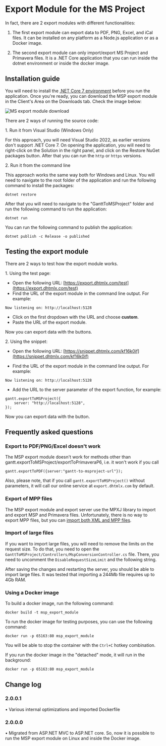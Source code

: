 Export Module for the MS Project
=================================

In fact, there are 2 export modules with different functionalities:

1. The first export module can export data to PDF, PNG, Excel, and iCal files. It can be installed on any platform as a Node.js application or as a Docker image.

2. The second export module can only import/export MS Project and Primavera files. It is a .NET Core application that you can run inside the dotnet environment 
or inside the docker image.

## Installation guide

You will need to install the [.NET Core 7 environment](https://learn.microsoft.com/en-us/dotnet/core/install/) before you run the application.
Once you're ready, you can download the MSP export module in the Client's Area on the Downloads tab. Check the image below: 

![MS export module download](desktop/msp_export_module_download.png)

There are 2 ways of running the source code:

1\. Run it from Visual Studio (Windows Only)

For this approach, you will need Visual Studio 2022, as earlier versions don't support .NET Core 7.
On opening the application, you will need to right-click on the Solution in the right panel, and click on the Restore NuGet packages button.
After that you can run the `http` or `https` versions.

2\. Run it from the command line

This approach works the same way both for Windows and Linux. You will need to navigate to the root folder of the application and run the following command 
to install the packages:

~~~
dotnet restore
~~~

After that you will need to navigate to the "GanttToMSProject" folder and run the following command to run the application:

~~~
dotnet run
~~~

You can run the following command to publish the application:

~~~
dotnet publish -c Release -o published
~~~

## Testing the export module

There are 2 ways to test how the export module works.

1\. Using the test page:

- Open the following URL: [https://export.dhtmlx.com/test](https://export.dhtmlx.com/test)
- Find the URL of the export module in the command line output. For example:

~~~
Now listening on: http://localhost:5128
~~~

- Click on the first dropdown with the URL and choose **custom**.
- Paste the URL of the export module. 

Now you can export data with the buttons.

2\. Using the snippet:

- Open the following URL: [https://snippet.dhtmlx.com/kf16k0if](https://snippet.dhtmlx.com/kf16k0if)

- Find the URL of the export module in the command line output. For example:

~~~
Now listening on: http://localhost:5128
~~~

- Add the URL to the server parameter of the export function, for example:

~~~
gantt.exportToMSProject({
    server: "http://localhost:5128",
});
~~~

Now you can export data with the button.

## Frequently asked questions

### Export to PDF/PNG/Excel doesn't work

The MSP export module doesn't work for methods other than gantt.exportToMSProject/exportToPrimaveraP6, 
i.e. it won't work if you call 

~~~
gantt.exportToPDF({server:"gantt-to-msproject-url"});
~~~

Also, please note, that if you call `gantt.exportToMSProject()` without parameters, it will call our online service at `export.dhtmlx.com` by default.

### Export of MPP files

The MSP export module and export server use the MPXJ library to import and export MSP and Primavera files. Unfortunately, there is no way to export MPP files, 
but you can [import both XML and MPP files](https://www.mpxj.org/faq/).

### Import of large files

If you want to import large files, you will need to remove the limits on the request size. To do that, you need to open the 
`GanttToMSProject/Controllers/MspConversionController.cs` file. There, you need to uncomment the `DisableRequestSizeLimit` and the following string.

After saving the changes and restarting the server, you should be able to import large files. It was tested that importing a 244Mb file requires up to 4Gb RAM.

### Using a Docker image

To build a docker image, run the following command:

~~~
docker build -t msp_export_module 
~~~

To run the docker image for testing purposes, you can use the following command:

~~~
docker run -p 65163:80 msp_export_module 
~~~

You will be able to stop the container with the `Ctrl+C` hotkey combination.

If you run the docker image in the "detached" mode, it will run in the background:

~~~
docker run -p 65163:80 msp_export_module 
~~~

## Change log

### 2.0.0.1

• Various internal optimizations and imported Dockerfile

### 2.0.0.0

• Migrated from ASP.NET MVC to ASP.NET core. So, now it is possible to run the MSP export module on Linux and inside the Docker image.
